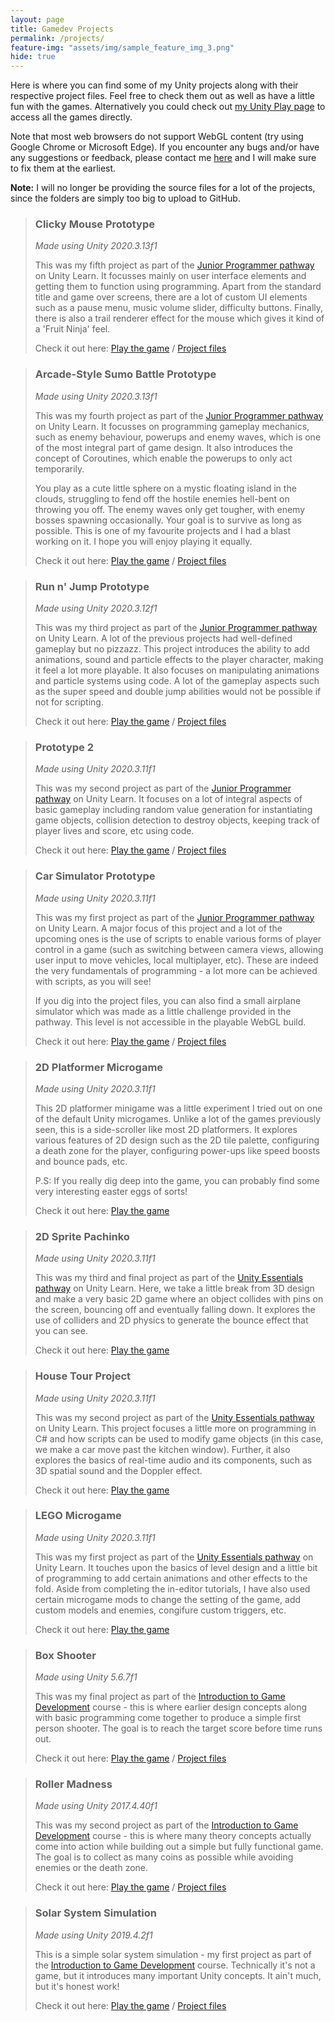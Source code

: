 ```yaml
---
layout: page
title: Gamedev Projects
permalink: /projects/
feature-img: "assets/img/sample_feature_img_3.png"
hide: true
---
```


Here is where you can find some of my Unity projects along with their respective project files. Feel free to check them out as well as have a little fun with the games. Alternatively you could check out [my Unity Play page](https://play.unity.com/u/nyx318) to access all the games directly.

Note that most web browsers do not support WebGL content (try using Google Chrome or Microsoft Edge). If you encounter any bugs and/or have any suggestions or feedback, please contact me [here](https://forms.gle/za5hyQ4nHnz6FT7R6) and I will make sure to fix them at the earliest.

**Note:** I will no longer be providing the source files for a lot of the projects, since the folders are simply too big to upload to GitHub.

> <h3>Clicky Mouse Prototype</h3>
> <i>Made using Unity 2020.3.13f1</i>
>
> This was my fifth project as part of the [Junior Programmer pathway](https://learn.unity.com/pathway/junior-programmer) on Unity Learn. It focusses mainly on user interface elements and getting them to function using programming. Apart from the standard title and game over screens, there are a lot of custom UI elements such as a pause menu, music volume slider, difficulty buttons. Finally, there is also a trail renderer effect for the mouse which gives it kind of a 'Fruit Ninja' feel.
>
> Check it out here: [Play the game](https://play.unity.com/mg/other/webgl-builds-71963) / [Project files](https://github.com/omprabhu31/gamedev/tree/master/files/clickymouse)

> <h3>Arcade-Style Sumo Battle Prototype</h3>
> <i>Made using Unity 2020.3.13f1</i>
>
> This was my fourth project as part of the [Junior Programmer pathway](https://learn.unity.com/pathway/junior-programmer) on Unity Learn. It focusses on programming gameplay mechanics, such as enemy behaviour, powerups and enemy waves, which is one of the most integral part of game design. It also introduces the concept of Coroutines, which enable the powerups to only act temporarily.
> 
> You play as a cute little sphere on a mystic floating island in the clouds, struggling to fend off the hostile enemies hell-bent on throwing you off. The enemy waves only get tougher, with enemy bosses spawning occasionally. Your goal is to survive as long as possible. This is one of my favourite projects and I had a blast working on it. I hope you will enjoy playing it equally.
>
> Check it out here: [Play the game](https://play.unity.com/mg/other/webgl-builds-71271) / [Project files](https://github.com/omprabhu31/gamedev/tree/master/files/arcadesumobattle)

> <h3>Run n' Jump Prototype</h3>
> <i>Made using Unity 2020.3.12f1</i>
>
> This was my third project as part of the [Junior Programmer pathway](https://learn.unity.com/pathway/junior-programmer) on Unity Learn. A lot of the previous projects had well-defined gameplay but no pizzazz. This project introduces the ability to add animations, sound and particle effects to the player character, making it feel a lot more playable. It also focuses on manipulating animations and particle systems using code. A lot of the gameplay aspects such as the super speed and double jump abilities would not be possible if not for scripting.
>
> Check it out here: [Play the game](https://play.unity.com/mg/other/webgl-builds-69334) / [Project files](https://github.com/omprabhu31/gamedev/tree/master/files/runandjump)


> <h3>Prototype 2</h3>
> <i>Made using Unity 2020.3.11f1</i>
>
> This was my second project as part of the [Junior Programmer pathway](https://learn.unity.com/pathway/junior-programmer) on Unity Learn. It focuses on a lot of integral aspects of basic gameplay including random value generation for instantiating game objects, collision detection to destroy objects, keeping track of player lives and score, etc using code.
>
> Check it out here: [Play the game](https://play.unity.com/mg/other/webgl-builds-67470) / [Project files](https://github.com/omprabhu31/gamedev/tree/master/files/prototype2)


> <h3>Car Simulator Prototype</h3>
> <i>Made using Unity 2020.3.11f1</i>
>
> This was my first project as part of the [Junior Programmer pathway](https://learn.unity.com/pathway/junior-programmer) on Unity Learn. A major focus of this project and a lot of the upcoming ones is the use of scripts to enable various forms of player control in a game (such as switching between camera views, allowing user input to move vehicles, local multiplayer, etc). These are indeed the very fundamentals of programming - a lot more can be achieved with scripts, as you will see!
>
> If you dig into the project files, you can also find a small airplane simulator which was made as a little challenge provided in the pathway. This level is not accessible in the playable WebGL build.
>
> Check it out here: [Play the game](https://play.unity.com/mg/other/webgl-builds-66170) / [Project files](https://github.com/omprabhu31/gamedev/tree/master/files/carsimulator)


> <h3>2D Platformer Microgame</h3>
> <i>Made using Unity 2020.3.11f1</i>
>
> This 2D platformer minigame was a little experiment I tried out on one of the default Unity microgames. Unlike a lot of the games previously seen, this is a side-scroller like most 2D platformers. It explores various features of 2D design such as the 2D tile palette, configuring a death zone for the player, configuring power-ups like speed boosts and bounce pads, etc.
>
> P.S: If you really dig deep into the game, you can probably find some very interesting easter eggs of sorts!
>
> Check it out here: [Play the game](https://play.unity.com/mg/2d/webgl-builds-64624)


> <h3>2D Sprite Pachinko</h3>
> <i>Made using Unity 2020.3.11f1</i>
>
> This was my third and final project as part of the [Unity Essentials pathway](https://learn.unity.com/pathway/unity-essentials) on Unity Learn. Here, we take a little break from 3D design and make a very basic 2D game where an object collides with pins on the screen, bouncing off and eventually falling down. It explores the use of colliders and 2D physics to generate the bounce effect that you can see.
>
> Check it out here: [Play the game](https://play.unity.com/mg/other/2d-sprite-pachinko-7)

> <h3>House Tour Project</h3>
> <i>Made using Unity 2020.3.11f1</i>
>
> This was my second project as part of the [Unity Essentials pathway](https://learn.unity.com/pathway/unity-essentials) on Unity Learn. This project focuses a little more on programming in C# and how scripts can be used to modify game objects (in this case, we make a car move past the kitchen window). Further, it also explores the basics of real-time audio and its components, such as 3D spatial sound and the Doppler effect.
>
> Check it out here: [Play the game](https://play.unity.com/mg/other/house-tour)

> <h3>LEGO Microgame</h3>
> <i>Made using Unity 2020.3.11f1</i>
>
> This was my first project as part of the [Unity Essentials pathway](https://learn.unity.com/pathway/unity-essentials) on Unity Learn. It touches upon the basics of level design and a little bit of programming to add certain animations and other effects to the fold. Aside from completing the in-editor tutorials, I have also used certain microgame mods to change the setting of the game, add custom models and enemies, congifure custom triggers, etc. 
>
> Check it out here: [Play the game](https://play.unity.com/mg/lego/webgl-builds-62196)

> <h3>Box Shooter</h3>
> <i>Made using Unity 5.6.7f1</i>
>
> This was my final project as part of the [Introduction to Game Development](https://www.coursera.org/learn/game-development?specialization=game-development) course - this is where earlier design concepts along with basic programming come together to produce a simple first person shooter. The goal is to reach the target score before time runs out.
>
> Check it out here: [Play the game](https://play.unity.com/mg/other/webgl-builds-66230) / [Project files](https://github.com/omprabhu31/gamedev/tree/master/files/boxshooter)


> <h3>Roller Madness</h3>
> <i>Made using Unity 2017.4.40f1</i>
>
> This was my second project as part of the [Introduction to Game Development](https://www.coursera.org/learn/game-development?specialization=game-development) course - this is where many theory concepts actually come into action while building out a simple but fully functional game. The goal is to collect as many coins as possible while avoiding enemies or the death zone.
>
> Check it out here: [Play the game](https://play.unity.com/mg/other/webgl-builds-66226) / [Project files](https://github.com/omprabhu31/gamedev/tree/master/files/rollermadness)


> <h3>Solar System Simulation</h3>
> <i>Made using Unity 2019.4.2f1</i>
>
> This is a simple solar system simulation - my first project as part of the [Introduction to Game Development](https://www.coursera.org/learn/game-development?specialization=game-development) course. Technically it's not a game, but it introduces many important Unity concepts. It ain't much, but it's honest work!
>
> Check it out here: [Play the game](https://play.unity.com/mg/other/webgl-builds-66217) / [Project files](https://github.com/omprabhu31/gamedev/tree/master/files/solarsystem)
